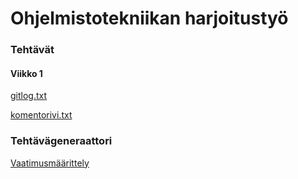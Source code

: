 # **Ohjelmistotekniikan harjoitustyö**

### Tehtävät

#### Viikko 1

[gitlog.txt](https://github.com/nettivastaava/ot-harjoitustyo/blob/master/laskarit/viikko1/gitlog.txt)

[komentorivi.txt](https://github.com/nettivastaava/ot-harjoitustyo/blob/master/laskarit/viikko1/komentorivi.txt)

### Tehtävägeneraattori

[Vaatimusmäärittely](https://github.com/nettivastaava/ot-harjoitustyo/blob/master/Tehtavageneraattori/dokumentaatio/vaatimusmaarittely.md)
